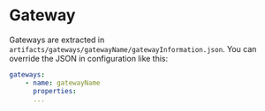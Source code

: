 # Gateway
Gateways are extracted in ``artifacts/gateways/gatewayName/gatewayInformation.json``. You can override the JSON in configuration like this:
```yaml
gateways:
    - name: gatewayName
      properties:
      ...
```
